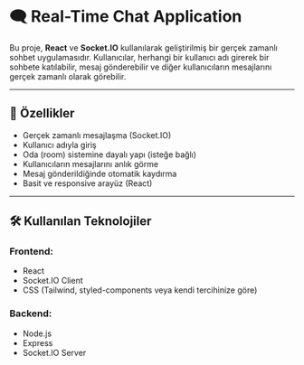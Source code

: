# 🗨️ Real-Time Chat Application

Bu proje, **React** ve **Socket.IO** kullanılarak geliştirilmiş bir gerçek zamanlı sohbet uygulamasıdır. Kullanıcılar, herhangi bir kullanıcı adı girerek bir sohbete katılabilir, mesaj gönderebilir ve diğer kullanıcıların mesajlarını gerçek zamanlı olarak görebilir.

---

## 🚀 Özellikler

- Gerçek zamanlı mesajlaşma (Socket.IO)
- Kullanıcı adıyla giriş
- Oda (room) sistemine dayalı yapı (isteğe bağlı)
- Kullanıcıların mesajlarını anlık görme
- Mesaj gönderildiğinde otomatik kaydırma
- Basit ve responsive arayüz (React)

---

## 🛠️ Kullanılan Teknolojiler

### Frontend:
- React
- Socket.IO Client
- CSS (Tailwind, styled-components veya kendi tercihinize göre)

### Backend:
- Node.js
- Express
- Socket.IO Server
